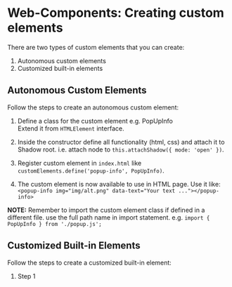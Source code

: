 # Web-Components: Creating custom elements
There are two types of custom elements that you can create:
1. Autonomous custom elements
2. Customized built-in elements

## Autonomous Custom Elements
Follow the steps to create an autonomous custom element:
1. Define a class for the custom element e.g. PopUpInfo  
Extend it from `HTMLElement` interface.

2. Inside the constructor define all functionality (html, css) and attach it to Shadow root. i.e. attach node to `this.attachShadow({ mode: 'open' })`.

3. Register custom element in `index.html` like `customElements.define('popup-info', PopUpInfo)`.

4. The custom element is now available to use in HTML page. Use it like:  
`<popup-info img="img/alt.png" data-text="Your text ..."></popup-info>`  
  
**NOTE:**
Remember to import the custom element class if defined in a different file. use the full path name in import statement. e.g. `import { PopUpInfo } from './popup.js';`

## Customized Built-in Elements
Follow the steps to create a customized built-in element:
1. Step 1